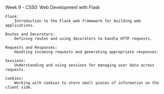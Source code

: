 Week 9 - CS50: Web Development with Flask

    Flask:
        Introduction to the Flask web framework for building web applications.

    Routes and Decorators:
        Defining routes and using decorators to handle HTTP requests.

    Requests and Responses:
        Handling incoming requests and generating appropriate responses.

    Sessions:
        Understanding and using sessions for managing user data across requests.

    Cookies:
        Working with cookies to store small pieces of information on the client side.
